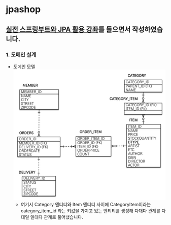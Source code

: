 # jpashop

## [실전 스프링부트와 JPA 활용 강좌](https://www.inflearn.com/course/%EC%8A%A4%ED%94%84%EB%A7%81%EB%B6%80%ED%8A%B8-JPA-%ED%99%9C%EC%9A%A9-1)를 들으면서 작성하였습니다.

### 1. 도메인 설계
- 도메인 모델
  ![domain](./img/domain_model.png)
  - 여기서 Category 엔티티와 Item 엔티티 사이에 CategoryItem이라는 category_item_id 라는 키값을 가지고 있는 엔티티를 생성해 다대다 관계를 다대일 일대다 관계로 풀어냈습니다.
